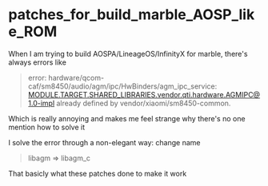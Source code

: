 # patches_for_build_marble_AOSP_like_ROM

When I am trying to build AOSPA/LineageOS/InfinityX for marble, there's always errors like

>error: hardware/qcom-caf/sm8450/audio/agm/ipc/HwBinders/agm_ipc_service: MODULE.TARGET.SHARED_LIBRARIES.vendor.qti.hardware.AGMIPC@1.0-impl already defined by vendor/xiaomi/sm8450-common.

Which is really annoying and makes me feel strange why there's no one mention how to solve it

I solve the error through a non-elegant way: change name

>libagm => libagm_c

That basicly what these patches done to make it work

